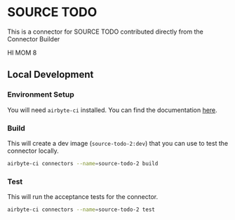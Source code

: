 # SOURCE TODO 
This is a connector for SOURCE TODO contributed directly from the Connector Builder

HI MOM 8
## Local Development
### Environment Setup
You will need `airbyte-ci` installed. You can find the documentation [here](airbyte-ci).

### Build
This will create a dev image (`source-todo-2:dev`) that you can use to test the connector locally.
```bash
airbyte-ci connectors --name=source-todo-2 build
```

### Test
This will run the acceptance tests for the connector.
```bash
airbyte-ci connectors --name=source-todo-2 test
```
